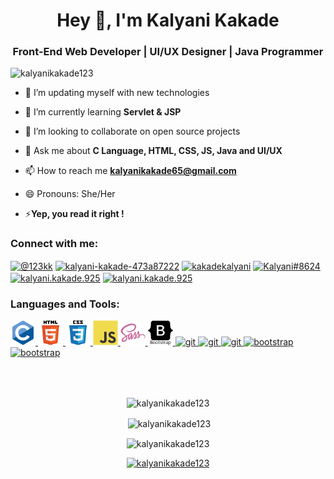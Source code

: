 <h1 align="center">Hey 👋, I'm Kalyani Kakade</h1>
<h3 align="center">Front-End Web Developer | UI/UX Designer | Java Programmer</h3>

<p align="left">
  <img
    src="https://komarev.com/ghpvc/?username=kalyanikakade123&label=Profile%20views&color=0e75b6&style=flat"
    alt="kalyanikakade123"
  />
</p>

- 🔭 I’m updating myself with new technologies

- 🌱 I’m currently learning **Servlet & JSP**

- 👯 I’m looking to collaborate on open source projects
  <!-- 🤔 I’m looking for help with ...-->

- 💬 Ask me about **C Language, HTML, CSS, JS, Java and UI/UX**

- 📫 How to reach me **kalyanikakade65@gmail.com**

<!-- - 🤔 I'm Currently A **BEGINEER** -->

- 😄 Pronouns: She/Her

- ⚡**Yep, you read it right !**

<h3 align="left">Connect with me:</h3>
<p align="left">
  <a href="https://codepen.io/123kk" target="blank"
    ><img
      align="center"
      src="https://cdn.jsdelivr.net/npm/simple-icons@3.0.1/icons/codepen.svg"
      alt="@123kk"
      height="30"
      width="40"
  /></a>
  <a href="https://www.linkedin.com/in/kalyani-kakade-473a87222/" target="blank"
    ><img
      align="center"
      src="https://raw.githubusercontent.com/rahuldkjain/github-profile-readme-generator/master/src/images/icons/Social/linked-in-alt.svg"
      alt="kalyani-kakade-473a87222"
      height="30"
      width="40"
  /></a>
  <a href="https://twitter.com/kakadekalyani" target="blank"
    ><img
      align="center"
      src="https://raw.githubusercontent.com/rahuldkjain/github-profile-readme-generator/master/src/images/icons/Social/twitter.svg"
      alt="kakadekalyani"
      height="30"
      width="40"
  /></a>
  <a href="https://discord.gg/Kalyani#8624" target="blank"><img align="center" src="https://raw.githubusercontent.com/rahuldkjain/github-profile-readme-generator/master/src/images/icons/Social/discord.svg" alt="Kalyani#8624" height="30" width="40" /></a>
  <a href="https://www.facebook.com/kalyani.kakade.925" target="blank"
    ><img
      align="center"
      src="https://cdn.jsdelivr.net/npm/simple-icons@3.0.1/icons/facebook.svg"
      alt="kalyani.kakade.925"
      height="30"
      width="40"
  /></a>
  <a href="https://www.instagram.com/kalyani.kakade.925/" target="blank"
    ><img
      align="center"
      src="https://cdn.jsdelivr.net/npm/simple-icons@3.0.1/icons/instagram.svg"
      alt="kalyani.kakade.925"
      height="30"
      width="40"
  /></a>
</p>

<h3 align="left">Languages and Tools:</h3>

<p align="left">

  <a href="https://www.cprogramming.com/" target="_blank">
    <img
      src="https://raw.githubusercontent.com/devicons/devicon/master/icons/c/c-original.svg"
      alt="c"
      width="40"
      height="40"
    />
  </a>
  <a href="https://www.w3.org/html/" target="_blank">
    <img
      src="https://raw.githubusercontent.com/devicons/devicon/master/icons/html5/html5-original-wordmark.svg"
      alt="html5"
      width="40"
      height="40"
    />
  </a>
  <a href="https://www.w3schools.com/css/" target="_blank">
    <img
      src="https://raw.githubusercontent.com/devicons/devicon/master/icons/css3/css3-original-wordmark.svg"
      alt="css3"
      width="40"
      height="40"
    />
  </a>
  <a
    href="https://developer.mozilla.org/en-US/docs/Web/JavaScript"
    target="_blank"
  >
    <img
      src="https://raw.githubusercontent.com/devicons/devicon/master/icons/javascript/javascript-original.svg"
      alt="javascript"
      width="40"
      height="40"
    />
  </a>
  <a href="https://sass-lang.com" target="_blank">
    <img
      src="https://raw.githubusercontent.com/devicons/devicon/master/icons/sass/sass-original.svg"
      alt="sass"
      width="40"
      height="40"
    />
  </a>
  <a href="https://getbootstrap.com" target="_blank">
    <img
      src="https://raw.githubusercontent.com/devicons/devicon/master/icons/bootstrap/bootstrap-plain-wordmark.svg"
      alt="bootstrap"
      width="40"
      height="40"
    />
  </a>
  <a href="https://git-scm.com/" target="_blank">
    <img
      src="https://www.vectorlogo.zone/logos/git-scm/git-scm-icon.svg"
      alt="git"
      width="40"
      height="40"
    />
  </a>
  <a href="https://www.figma.com/resource-library/" target="_blank">
    <img
      src="https://cdn1.vectorstock.com/i/1000x1000/33/10/ux-ui-design-icon-outline-vector-33243310.jpg"
      alt="git"
      width="40"
      height="40"
    />
  </a>
  <a href="https://www.figma.com/" target="_blank">
    <img
      src="https://upload.wikimedia.org/wikipedia/commons/thumb/3/33/Figma-logo.svg/1667px-Figma-logo.svg.png"
      alt="git"
      width="30"
      height="40"
    />
  </a>
  <a href="https://www.postman.com/" target="_blank">
    <img
      src="https://www.svgrepo.com/show/354202/postman-icon.svg"
      alt="bootstrap"
      width="40"
      height="40"
    />
  </a>
  <a href="https://dev.java/" target="_blank">
    <img
      src="https://www.svgrepo.com/show/184143/java.svg"
      alt="bootstrap"
      width="40"
      height="40"
    />
  </a>
</p>
<br/><br/>
<p align="center">
  <img
    align="center"
    src="https://github-readme-stats.vercel.app/api/top-langs?username=kalyanikakade123&show_icons=true&locale=en&layout=compact"
    alt="kalyanikakade123"
  />
</p>

<p align="center">
  &nbsp;<img
    align="center"
    src="https://github-readme-stats.vercel.app/api?username=kalyanikakade123&show_icons=true&locale=en"
    alt="kalyanikakade123"
  />
</p>

<p align="center" >
  <img
    align="center"
    src="https://github-readme-streak-stats.herokuapp.com/?user=kalyanikakade123&"
    alt="kalyanikakade123"
  />
</p>

<p align="center">
  <a href="https://github.com/ryo-ma/github-profile-trophy"
    ><img
      src="https://github-profile-trophy.vercel.app/?username=kalyanikakade123"
      alt="kalyanikakade123"
  /></a>
</p>
